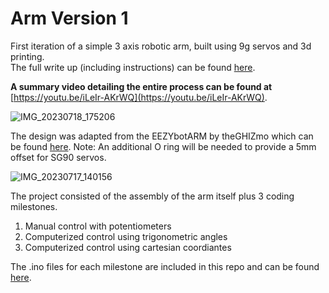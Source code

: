 # Arm Version 1
First iteration of a simple 3 axis robotic arm, built using 9g servos and 3d printing. <br />
The full write up (including instructions) can be found [here](https://github.com/devJim03/robotic-arm-v1/blob/main/Mk%201/Robotic%20Arm%20Mk1%20Write%20Up.docx).

**A summary video detailing the entire process can be found at** [https://youtu.be/iLeIr-AKrWQ](https://youtu.be/iLeIr-AKrWQ).

![IMG_20230718_175206](https://github.com/devJim03/robotic-arm-v1/assets/70818902/881e8e7c-dcc9-4d28-81a9-57ff196d0956)

The design was adapted from the EEZYbotARM by theGHIZmo which can be found [here](https://www.instructables.com/EEZYbotARM/).
Note: An additional O ring will be needed to provide a 5mm offset for SG90 servos.

![IMG_20230717_140156](https://github.com/devJim03/robotic-arm-v1/assets/70818902/f44869b8-f2d9-4952-9884-5574f9f1126d)

The project consisted of the assembly of the arm itself plus 3 coding milestones.<br />
1. Manual control with potentiometers<br />
2. Computerized control using trigonometric angles<br />
3. Computerized control using cartesian coordiantes <br />

The .ino files for each milestone are included in this repo and can be found [here](https://github.com/devJim03/robotic-arm-v1/tree/main/Mk%201). 




